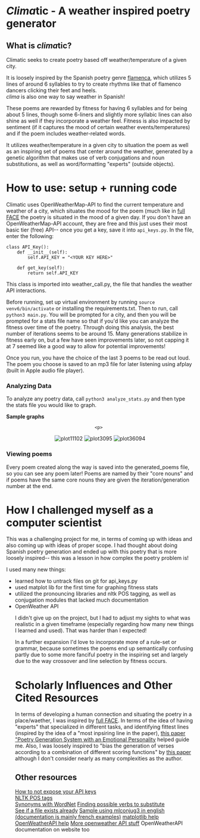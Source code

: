 # *Clima*tic - A weather inspired poetry generator


## What is *clima*tic?

Climatic seeks to create poetry based off weather/temperature of a given city. 

It is loosely inspired by the Spanish poetry genre [flamenca](https://www.writersdigest.com/write-better-poetry/flamenca-poetic-forms), which utilizes 5 lines of around 6 syllables to try to create rhythms like that of flamenco dancers clicking their feet and heels. <br>
*clima* is also one way to say weather in Spanish!

These poems are rewarded by fitness for having 6 syllables and for being about 5 lines, though some 6-liners and slightly more syllabic lines can also shine as well if they incorporate a weather feel. Fitness is also impacted by sentiment (if it captures the mood of certain weather events/temperatures) and if the poem includes weather-related words.

It utilizes weather/temperature in a given city to situation the poem as well as an inspiring set of poems that center around the weather, generated by a genetic algorithm that makes use of verb conjugations and noun substitutions, as well as word/formatting "experts" (outside objects).

# How to use: setup + running code

Climatic uses OpenWeatherMap-API to find the current temperature and weather of a city, which situates the mood for the poem (much like in [full FACE](https://www.yumpu.com/en/document/read/19102975/full-face-poetry-generation-computational-creativity) the poetry is situated in the mood of a given day.
If you don't have an OpenWeatherMap-API account, they are free and this just uses their most basic tier (free) API-- once you get a key, save it into `api_keys.py`. In the file, enter the following:
```
class API_Key():
    def __init__(self):
        self.API_KEY = "<YOUR KEY HERE>"
    
    def get_key(self):
        return self.API_KEY

```
 This class is imported into weather_call.py, the file that handles the weather API interactions.
 
 
 Before running, set up virtual environment by running `source venv6/bin/activate` or installing the requirements.txt. 
 Then to run, call `python3 main.py`. 
 You will be prompted for a city, and then you will be prompted for a stats file name so that if you'd like you can analyze the fitness over time of the poetry. Through doing this analysis, the best number of iterations seems to be around 15. Many generations stabilize in fitness early on, but a few have seen improvements later, so not capping it at 7 seemed like a good way to allow for potential improvements!
 
 Once you run, you have the choice of the last 3 poems to be read out loud. The poem you choose is saved to an mp3 file for later listening using afplay (built in Apple audio file player). 
 
 ### Analyzing Data
 To analyze any poetry data, call `python3 analyze_stats.py` and then type the stats file you would like to graph.
 
 **Sample graphs**


 <div style = "text-align: center">
     
      <p>   
 ![plot11102](https://user-images.githubusercontent.com/68559641/203139990-e32e206e-26c3-4b80-9adb-a8550af288bd.png)
 ![plot3095](https://user-images.githubusercontent.com/68559641/203140023-6848348b-f263-4a61-a72c-d33c4a75415d.png)
![plot36094](https://user-images.githubusercontent.com/68559641/203140061-61368b9c-5a5a-4055-9c69-55793ef673e7.png)
    </p>
</div>


 
 ### Viewing poems
 Every poem created along the way is saved into the generated_poems file, so you can see any poem later!
 Poems are named by their "core nouns" and if poems have the same core nouns they are given the iteration/generation number at the end.

# How I challenged myself as a computer scientist

This was a challenging project for me, in terms of coming up with ideas and also coming up with ideas of proper scope.
I had thought about doing Spanish poetry generation and ended up with this poetry that is more loosely inspired-- this was a lesson in how complex the poetry problem is!

I used many new things:
<ul>
<li>learned how to untrack files on git for api_keys.py</li>
<li>used matplot lib for the first time for graphing fitness stats</li>
<li>utilized the pronouncing libraries and nltk POS tagging, as well as conjugation modules that lacked much documentation </li>
<li>OpenWeather API </li>

I didn't give up on the project, but I had to adjust my sights to what was realistic in a given timeframe (especially regarding how many new things I learned and used). That was harder than I expected!
 
 In a further expansion I'd love to incorporate more of a rule-set or grammar, because sometimes the poems end up semantically confusing partly due to some more fanciful poetry in the inspiring set and largely due to the way crossover and line selection by fitness occurs.

# Scholarly Influences and Other Cited Resources

In terms of developing a human connection and situating the poetry in a place/waether, I was inspired by [full FACE](https://www.yumpu.com/en/document/read/19102975/full-face-poetry-generation-computational-creativity). 
In terms of the idea of having "experts" that specialized in different tasks, and identifying fittest lines (inspired by the idea of a "most inpsiring line in the paper), [this paper "Poetry Generation System with an Emotional Personality](https://www.researchgate.net/publication/274249704_Poetry_Generation_System_With_an_Emotional_Personality) helped guide me.
Also, I was loosely inspired to "bias the generation of verses according to a combination of different scoring functions" by [this paper](https://computationalcreativity.net/iccc21/wp-content/uploads/2021/09/ICCC_2021_paper_31.pdf) although I don't consider nearly as many complexities as the author. 
    
 

## Other resources

[How to not expose your API keys](https://levelup.gitconnected.com/keep-api-keys-out-of-git-repositories-a-few-concrete-examples-80f2544789aa)<br>
[NLTK POS tags](https://stackoverflow.com/questions/15388831/what-are-all-possible-pos-tags-of-nltk )</br>
[Synonyms with WordNet](https://www.holisticseo.digital/python-seo/nltk/wordnet)
[Finding possible verbs to substitute](https://www.reddit.com/r/LanguageTechnology/comments/egh7jk/how_to_check_if_a_word_can_be_interpreted_as_a/)</br>
[See if a file exists already](https://www.pythontutorial.net/python-basics/python-check-if-file-exists/)
[Sample using mlconjug3 in english (documentation is mainly french examples)](https://github.com/tyxchen/bad-excuses-for-zoom-abuses/blob/master/excuses.py) 
[matplotlib help](https://stackoverflow.com/questions/18458734/how-do-i-plot-list-of-tuples-in-python)
[OpenWeatherAPI help](https://www.tutorialspoint.com/find-current-weather-of-any-city-using-openweathermap-api-in-python)
[More openweather API stuff](https://geekyhumans.com/get-weather-information-using-python/)
OpenWeatherAPI documentation on website too
